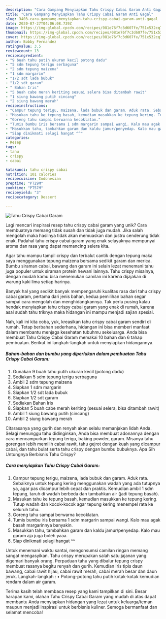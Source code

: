 ```yaml
---
description: "Cara Gampang Menyiapkan Tahu Crispy Cabai Garam Anti Gagal"
title: "Cara Gampang Menyiapkan Tahu Crispy Cabai Garam Anti Gagal"
slug: 3403-cara-gampang-menyiapkan-tahu-crispy-cabai-garam-anti-gagal
date: 2020-07-27T04:06:08.739Z
image: https://img-global.cpcdn.com/recipes/081e76f7c3d607fe/751x532cq70/tahu-crispy-cabai-garam-foto-resep-utama.jpg
thumbnail: https://img-global.cpcdn.com/recipes/081e76f7c3d607fe/751x532cq70/tahu-crispy-cabai-garam-foto-resep-utama.jpg
cover: https://img-global.cpcdn.com/recipes/081e76f7c3d607fe/751x532cq70/tahu-crispy-cabai-garam-foto-resep-utama.jpg
author: Bobby Fernandez
ratingvalue: 3.5
reviewcount: 13
recipeingredient:
- "9 buah tahu putih ukuran kecil potong dadu"
- "5 sdm tepung terigu serbaguna"
- "2 sdm tepung maizena"
- "1 sdm margarin"
- "1/2 sdt lada bubuk"
- "1/2 sdt garam"
- " Bahan Iris"
- "5 buah cabe merah keriting sesuai selera bisa ditambah rawit"
- "1 siung bawang putih cincang"
- "2 siung bawang merah"
recipeinstructions:
- "Campur tepung terigu, maizena, lada bubuk dan garam. Aduk rata. Sebaiknya untuk tepung kering menggunakan wadah yang ada tutupnya ya, agar pas dicampur lebih cepat dan praktis. Kemudian ambil 1 sdm tepung, taruh di wadah berbeda dan tambahkan air (jadi tepung basah)."
- "Masukan tahu ke tepung basah, kemudian masukkan ke tepung kering. Tutup wadah dan kocok-kocok agar tepung kering menempel rata ke seluruh tahu."
- "Goreng tahu sampai berwarna kecoklatan."
- "Tumis bumbu iris bersama 1 sdm margarin sampai wangi. Kalo mau agak basah margarinnya banyakin."
- "Masukkan tahu, tambahkan garam dan kaldu jamur/penyedap. Kalo mau garam aja juga boleh yaaa."
- "Siap dinikmati selagi hangat ^^"
categories:
- Resep
tags:
- tahu
- crispy
- cabai

katakunci: tahu crispy cabai 
nutrition: 101 calories
recipecuisine: Indonesian
preptime: "PT29M"
cooktime: "PT57M"
recipeyield: "3"
recipecategory: Dessert

---
```



![Tahu Crispy Cabai Garam](https://img-global.cpcdn.com/recipes/081e76f7c3d607fe/751x532cq70/tahu-crispy-cabai-garam-foto-resep-utama.jpg)

Lagi mencari inspirasi resep tahu crispy cabai garam yang unik? Cara membuatnya memang tidak susah dan tidak juga mudah. Jika salah mengolah maka hasilnya tidak akan memuaskan dan justru cenderung tidak enak. Padahal tahu crispy cabai garam yang enak selayaknya mempunyai aroma dan rasa yang dapat memancing selera kita.

Agar tahu mampu tampil crispy dan terbalut cantik dengan tepung maka saya menggunakan tepung maizena bersama sedikit garam dan merica. Bumbu siraman cabai, bawang dan garam ini selain lezat menemani tahu juga populer untuk siraman protein hewani lainnya. Tahu crispy misalnya, dengan mudah kamu bisa menemukan camilan ini karena dijajakan di warung kaki lima setiap harinya.

Banyak hal yang sedikit banyak mempengaruhi kualitas rasa dari tahu crispy cabai garam, pertama dari jenis bahan, kedua pemilihan bahan segar sampai cara mengolah dan menghidangkannya. Tak perlu pusing kalau hendak menyiapkan tahu crispy cabai garam yang enak di rumah, karena asal sudah tahu triknya maka hidangan ini mampu menjadi sajian spesial.


Nah, kali ini kita coba, yuk, kreasikan tahu crispy cabai garam sendiri di rumah. Tetap berbahan sederhana, hidangan ini bisa memberi manfaat dalam membantu menjaga kesehatan tubuhmu sekeluarga. Anda bisa membuat Tahu Crispy Cabai Garam memakai 10 bahan dan 6 tahap pembuatan. Berikut ini langkah-langkah untuk menyiapkan hidangannya.

<!--inarticleads1-->

##### Bahan-bahan dan bumbu yang diperlukan dalam pembuatan Tahu Crispy Cabai Garam:

1. Gunakan 9 buah tahu putih ukuran kecil (potong dadu)
1. Sediakan 5 sdm tepung terigu serbaguna
1. Ambil 2 sdm tepung maizena
1. Siapkan 1 sdm margarin
1. Siapkan 1/2 sdt lada bubuk
1. Siapkan 1/2 sdt garam
1. Sediakan  Bahan Iris
1. Siapkan 5 buah cabe merah keriting (sesuai selera, bisa ditambah rawit)
1. Ambil 1 siung bawang putih (cincang)
1. Ambil 2 siung bawang merah


Citarasanya yang gurih dan renyah akan selalu memanjakan lidah Anda. Selagi menunggu tahu didinginkan, Anda bisa membuat adonannya dengan cara mencampurkan tepung terigu, baking powder, garam. Misanya tahu gorengan lebih memilih cabai rawit, tahu gejrot dengan kuah yang dicampur cabai, dan tahu bulat serta tahu crispy dengan bumbu bubuknya. Apa Sih Untungnya Berbisnis Tahu Crispy? 

<!--inarticleads2-->

##### Cara menyiapkan Tahu Crispy Cabai Garam:

1. Campur tepung terigu, maizena, lada bubuk dan garam. Aduk rata. Sebaiknya untuk tepung kering menggunakan wadah yang ada tutupnya ya, agar pas dicampur lebih cepat dan praktis. Kemudian ambil 1 sdm tepung, taruh di wadah berbeda dan tambahkan air (jadi tepung basah).
1. Masukan tahu ke tepung basah, kemudian masukkan ke tepung kering. Tutup wadah dan kocok-kocok agar tepung kering menempel rata ke seluruh tahu.
1. Goreng tahu sampai berwarna kecoklatan.
1. Tumis bumbu iris bersama 1 sdm margarin sampai wangi. Kalo mau agak basah margarinnya banyakin.
1. Masukkan tahu, tambahkan garam dan kaldu jamur/penyedap. Kalo mau garam aja juga boleh yaaa.
1. Siap dinikmati selagi hangat ^^


Untuk menemani waktu santai, mengonsumsi camilan ringan memang sangat mengasyikan. Tahu crispy merupakan salah satu jajanan yang digemari banyak orang. Perpaduan tahu yang dibalur tepung crispy membuat rasanya begitu renyah dan gurih. Kemudian iris tipis daun bawang, cabai rawit hijau, cabai rawit merah, cabai merah besar dan daun jeruk. Langkah-langkah : • Potong-potong tahu putih kotak-kotak kemudian rendam dalam air garam. 

Terima kasih telah membaca resep yang kami tampilkan di sini. Besar harapan kami, olahan Tahu Crispy Cabai Garam yang mudah di atas dapat membantu Anda menyiapkan hidangan yang lezat untuk keluarga/teman maupun menjadi inspirasi untuk berbisnis kuliner. Semoga bermanfaat dan selamat mencoba!
